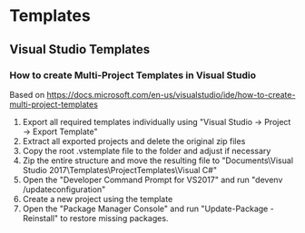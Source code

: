 # Templates
## Visual Studio Templates
### How to create Multi-Project Templates in Visual Studio

Based on https://docs.microsoft.com/en-us/visualstudio/ide/how-to-create-multi-project-templates

1) Export all required templates individually using "Visual Studio -> Project -> Export Template"
2) Extract all exported projects and delete the original zip files
3) Copy the root .vstemplate file to the folder and adjust if necessary
4) Zip the entire structure and move the resulting file to  "Documents\Visual Studio 2017\Templates\ProjectTemplates\Visual C#"
5) Open the "Developer Command Prompt for VS2017" and run "devenv /updateconfiguration"
6) Create a new project using the template
7) Open the "Package Manager Console" and run "Update-Package -Reinstall" to restore missing packages.
